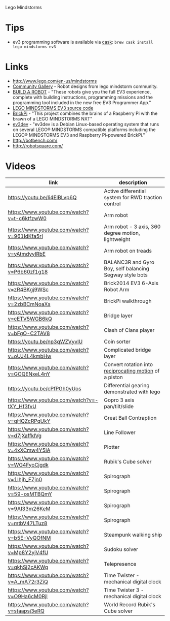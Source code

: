 Lego Mindstorms

# Tips

- ev3 programming software is available via [cask](https://github.com/caskroom/homebrew-cask/blob/master/Casks/lego-mindstorms-ev3.rb): `brew cask install lego-mindstorms-ev3`

# Links

- <http://www.lego.com/en-us/mindstorms>
- [Community Gallery](http://www.us.lego.com/en-us/mindstorms/gallery) - Robot designs from lego mindstorm community.
- [BUILD A ROBOT](http://www.lego.com/en-us/mindstorms/build-a-robot) - "These robots give you the full EV3 experience, complete with building instructions, programming missions and the programming tool included in the new free EV3 Programmer App."
- [LEGO MINDSTORMS EV3 source code](https://github.com/mindboards/ev3sources)
- [BrickPi](https://github.com/DexterInd/BrickPi) - "This project combines the brains of a Raspberry Pi with the brawn of a LEGO MINDSTORMS NXT"
- [ev3dev](http://www.ev3dev.org/) - "ev3dev is a Debian Linux-based operating system that runs on several LEGO® MINDSTORMS compatible platforms including the LEGO® MINDSTORMS EV3 and Raspberry Pi-powered BrickPi."
- <http://botbench.com/>
- <http://robotsquare.com/>

# Videos

link                                          | description
--------------------------------------------- | ------------------------------------------------------------------------------------------------------------
<https://youtu.be/Ii4ElBLvp6Q>                | Active differential system for RWD traction control
<https://www.youtube.com/watch?v=t-c6ktfzwW0> | Arm robot
<https://www.youtube.com/watch?v=961IdKfa5rI> | Arm robot - 3 axis, 360 degree motion, lightweight
<https://www.youtube.com/watch?v=yAtmdyyIRbE> | Arm robot on treads
<https://www.youtube.com/watch?v=P6b60zf1g18> | BALANC3R and Gyro Boy, self balancing Segway style bots
<https://www.youtube.com/watch?v=zR4BKgj9WSc> | Brick2014 EV3 6-Axis Robot Arm
<https://www.youtube.com/watch?v=2zbBCmNoaXs> | BrickPi walkthrough
<https://www.youtube.com/watch?v=cETV5WGB6kQ> | Bridge layer
<https://www.youtube.com/watch?v=bFgO-C2TAV8> | Clash of Clans player
<https://youtu.be/np3qWZVyvIU>                | Coin sorter
<https://www.youtube.com/watch?v=oUJ4L4kmbHw> | Complicated bridge layer
<https://www.youtube.com/watch?v=GOQENxeL4nY> | Convert rotation into [reciprocating motion](https://en.wikipedia.org/wiki/Reciprocating_motion) of a piston
<https://youtu.be/cPfPGh0yUos>                | Differential gearing demonstrated with lego
<https://www.youtube.com/watch?v=-tXY_Hf3fvU> | Gopro 3 axis pan/tilt/slide
<https://www.youtube.com/watch?v=qHQZcRPqUkY> | Great Ball Contraption
<https://www.youtube.com/watch?v=d7jXaffklVg> | Line Follower
<https://www.youtube.com/watch?v=4xXCmw4Y5iA> | Plotter
<https://www.youtube.com/watch?v=WG4FyoCjgdk> | Rubik's Cube solver
<https://www.youtube.com/watch?v=1Ihjh_F7jn0> | Spirograph
<https://www.youtube.com/watch?v=59-osMTBQmY> | Spirograph
<https://www.youtube.com/watch?v=9AI33m26KeM> | Spirograph
<https://www.youtube.com/watch?v=mtbV47LTuz8> | Spirograph
<https://www.youtube.com/watch?v=b5E-VyQOfNM> | Steampunk walking ship
<https://www.youtube.com/watch?v=Mp8Y2yjV4fU> | Sudoku solver
<https://www.youtube.com/watch?v=qkhSj2cAKWg> | Telepresence
<https://www.youtube.com/watch?v=A_mA72r3ZiQ> | Time Twister - mechanical digital clock
<https://www.youtube.com/watch?v=O9Ha6cM0RjI> | Time Twister 3 - mechanical digital clock
<https://www.youtube.com/watch?v=staapsj3eRQ> | World Record Rubik's Cube solver
